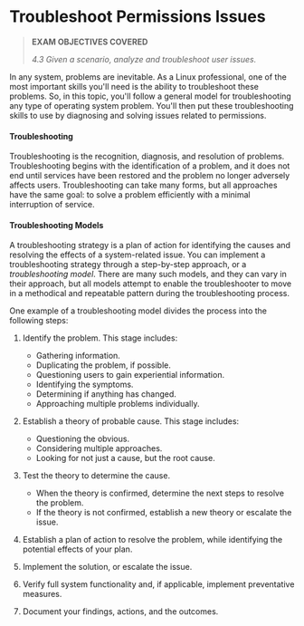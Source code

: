 # Troubleshoot Permissions Issues

> **EXAM OBJECTIVES COVERED**
> 
> _4.3 Given a scenario, analyze and troubleshoot user issues._

In any system, problems are inevitable. As a Linux professional, one of the most important skills you'll need is the ability to troubleshoot these problems. So, in this topic, you'll follow a general model for troubleshooting any type of operating system problem. You'll then put these troubleshooting skills to use by diagnosing and solving issues related to permissions.

#### Troubleshooting

Troubleshooting is the recognition, diagnosis, and resolution of problems. Troubleshooting begins with the identification of a problem, and it does not end until services have been restored and the problem no longer adversely affects users. Troubleshooting can take many forms, but all approaches have the same goal: to solve a problem efficiently with a minimal interruption of service.

#### Troubleshooting Models

A troubleshooting strategy is a plan of action for identifying the causes and resolving the effects of a system-related issue. You can implement a troubleshooting strategy through a step-by-step approach, or a _troubleshooting model_. There are many such models, and they can vary in their approach, but all models attempt to enable the troubleshooter to move in a methodical and repeatable pattern during the troubleshooting process.

One example of a troubleshooting model divides the process into the following steps:

1.  Identify the problem. This stage includes:
	-   Gathering information.
	-   Duplicating the problem, if possible.
	-   Questioning users to gain experiential information.
	-   Identifying the symptoms.
	-   Determining if anything has changed.
	-   Approaching multiple problems individually.
	
2.  Establish a theory of probable cause. This stage includes:
	-   Questioning the obvious.
	-   Considering multiple approaches.
	-   Looking for not just a cause, but the root cause.

3.  Test the theory to determine the cause.
	-   When the theory is confirmed, determine the next steps to resolve the problem.
	-   If the theory is not confirmed, establish a new theory or escalate the issue.

4.  Establish a plan of action to resolve the problem, while identifying the potential effects of your plan.

5.  Implement the solution, or escalate the issue.

6.  Verify full system functionality and, if applicable, implement preventative measures.

7.  Document your findings, actions, and the outcomes.